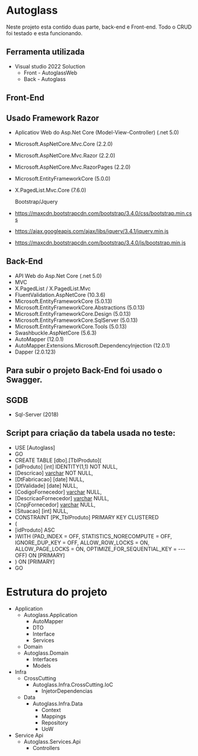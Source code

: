 # Autoglass
Neste projeto esta contido duas parte, back-end e Front-end. Todo o CRUD foi testado e esta funcionando.

## Ferramenta utilizada
- Visual studio 2022
  Soluction
    - Front - AutoglassWeb
    - Back  - Autoglass
## Front-End
   ## Usado Framework Razor
- Aplicatiov Web do Asp.Net Core (Model-View-Controller) (.net 5.0)
- Microsoft.AspNetCore.Mvc.Core (2.2.0)
- Microsoft.AspNetCore.Mvc.Razor (2.2.0)
- Microsoft.AspNetCore.Mvc.RazorPages (2.2.0)
- Microsoft.EntityFrameworkCore (5.0.0)
- X.PagedList.Mvc.Core (7.6.0)
  
  Bootstrap/Jquery
- https://maxcdn.bootstrapcdn.com/bootstrap/3.4.0/css/bootstrap.min.css
- https://ajax.googleapis.com/ajax/libs/jquery/3.4.1/jquery.min.js
- https://maxcdn.bootstrapcdn.com/bootstrap/3.4.0/js/bootstrap.min.js

## Back-End
- API Web do Asp.Net Core (.net 5.0)
- MVC
- X.PagedList / X.PagedList.Mvc
- FluentValidation.AspNetCore (10.3.6)
- Microsoft.EntityFrameworkCore (5.0.13)
- Microsoft.EntityFrameworkCore.Abstractions (5.0.13)
- Microsoft.EntityFrameworkCore.Design (5.0.13)
- Microsoft.EntityFrameworkCore.SqlServer (5.0.13)
- Microsoft.EntityFrameworkCore.Tools (5.0.13)
- Swashbuckle.AspNetCore (5.6.3)
- AutoMapper (12.0.1)
- AutoMapper.Extensions.Microsoft.DependencyInjection (12.0.1)
- Dapper (2.0.123)

## Para subir o projeto Back-End foi usado o Swagger.

## SGDB
- Sql-Server (2018)

## Script para criação da tabela usada no teste:
- USE [Autoglass]
- GO
- CREATE TABLE [dbo].[TblProduto](
-	[idProduto] [int] IDENTITY(1,1) NOT NULL,
-	[Descricao] [varchar](100) NOT NULL,
-	[DtFabricacao] [date] NULL,
-	[DtValidade] [date] NULL,
-	[CodigoFornecedor] [varchar](20) NULL,
-	[DescricaoFornecedor] [varchar](100) NULL,
-	[CnpjFornecedor] [varchar](20) NULL,
-	[Situacao] [int] NULL,
- CONSTRAINT [PK_TblProduto] PRIMARY KEY CLUSTERED 
- (
-	[idProduto] ASC
- )WITH (PAD_INDEX = OFF, STATISTICS_NORECOMPUTE = OFF, IGNORE_DUP_KEY = OFF, ALLOW_ROW_LOCKS = ON, ALLOW_PAGE_LOCKS = ON, OPTIMIZE_FOR_SEQUENTIAL_KEY = --- OFF) ON [PRIMARY]
- ) ON [PRIMARY]
- GO

# Estrutura do projeto
- Application
  - Autoglass.Application
    - AutoMapper
    - DTO
    - Interface
    - Services
  - Domain
  - Autoglass.Domain
    - Interfaces
    - Models
- Infra
    - CrossCutting
      - Autoglass.Infra.CrossCutting.IoC
        - InjetorDependencias
    - Data
      - Autoglass.Infra.Data
        - Context
        - Mappings
        - Repository
        - UoW
- Service Api
  - Autoglass.Services.Api
    - Controllers



